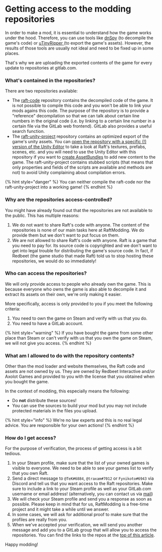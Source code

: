 # Getting access to the modding repositories

In order to make a mod, it is essential to understand how the game works under the hood. Therefore, you can use tools like [dnSpy](https://github.com/dnSpy/dnSpy) \(to decompile the game's code\) or [uTinyRipper ](https://github.com/mafaca/UtinyRipper)\(to export the game's assets\). However, the results of those tools are usually not ideal and need to be fixed up in some places.

That's why we are uploading the exported contents of the game for every update to repositories at gitlab.com.

### What's contained in the repositories?

There are two repositories available:

* The [raft-code](https://gitlab.com/traxam/raft-code) repository contains the decompiled code of the game. It is not possible to compile this code and you won't be able to link your mods agains this code. The purpose of the repository is to provide a "reference" decompilation so that we can talk about certain line numbers in the original code \(i.e. by linking to a certain line number in a certain file via the GitLab web frontend\). GitLab also provides a useful search function.
* The [raft-unity-project](https://gitlab.com/traxam/raft-unity-project) repository contains an optimized export of the game's unity assets. You can [open the repository with a specific \(!\) version of the Unity Editor](https://gitlab.com/traxam/raft-unity-project/-/wikis/Setup) to take a look at Raft's textures, prefabs, scenes, etc. and you will need to use the Unity Editor with this repository if you want to [create AssetBundles](how-to-create-an-assetbundle.md) to add new content to the game. The raft-unity-project contains stubbed scripts \(that means that only properties and fields of the scripts are available and methods are not\) to avoid Unity complaining about compilation errors.

{% hint style="danger" %}
You can neither compile the raft-code nor the raft-unity-project into a working game!
{% endhint %}

### Why are the repositories access-controlled?

You might have already found out that the repositories are not available to the public. This has multiple reasons:

1. We do not want to share Raft's code with anyone. The content of the repositories is none of our main tasks here at RaftModding. We do provide them but we don't want to put focus on them.
2. We are not allowed to share Raft's code with anyone. Raft is a game that you need to pay for. Its source code is copyrighted and we don't want to get into legal trouble for distributing the game's source code. In fact, if Redbeet \(the game studio that made Raft\) told us to stop hosting these repositories, we would do so immediately!

### Who can access the repositories?

We will only provide access to people who already own the game. This is because everyone who owns the game is also able to decompile it and extract its assets on their own, we're only making it easier. 

More specifically, access is only provided to you if you meet the following criteria:

1. You need to own the game on Steam and verify with us that you do.
2. You need to have a GitLab account.

{% hint style="warning" %}
If you have bought the game from some other place than Steam or can't verify with us that you own the game on Steam, we will not give you access.
{% endhint %}

### What am I allowed to do with the repository contents?

Other than the mod loader and website themselves, the Raft code and assets are not owned by us. They are owned by Redbeet Interactive and/or Axolot Games and provided to you with the license that you obtained when you bought the game.

In the context of modding, this especially means the following:

* Do **not** distribute these sources!
* You can use the sources to build your mod but you may not include protected materials in the files you upload.

{% hint style="info" %}
We're no law experts and this is no real legal advice. You are responsible for your own actions!
{% endhint %}

### How do I get access?

For the purpose of verification, the process of getting access is a bit tedious.

1. In your Steam profile, make sure that the list of your owned games is visible to everyone. We need to be able to see your games list to verify that you own Raft.
2. Send a direct message to `@TeK#6884`, `@traxam#7012` or `Fynikoto#6943` via Discord and tell us that you want access to the Raft repositories. Make sure to include a link to your Steam profile as well as your GitLab.com username or email address! \(alternatively, you can contact us via [mail](mailto:traxam@raftmodding.com)\)
3. We will check your Steam profile and send you a response as soon as possible. Please keep in mind that for us, RaftModding is a free-time project and it might take a while until we answer.
4. In some cases, we will ask for additional proof to make sure that the profiles are really from you.
5. When we've accepted your verification, we will send you another message and add you to a GitLab group that will allow you to access the repositories. You can find the links to the repos at the [top of this article](getting-access-to-the-modding-repositories.md#whats-contained-in-the-repositories). 

Happy modding!


